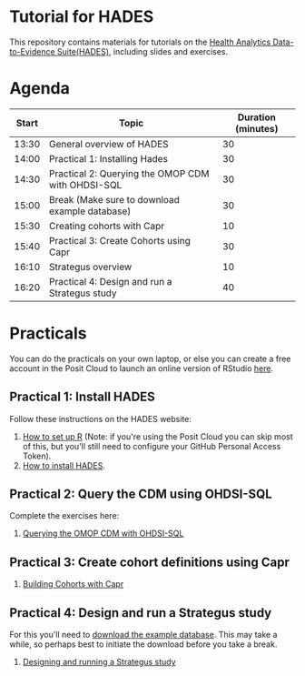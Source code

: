 # Tutorial for HADES

This repository contains materials for tutorials on the [Health Analytics Data-to-Evidence Suite(HADES)](https://ohdsi.github.io/Hades/), including slides and exercises.

# Agenda

| Start | Topic                                                                        | Duration (minutes) |
|-------|------------------------------------------------------------------------------|--------------------|
| 13:30 | General overview of HADES                                                    | 30                 |
| 14:00 | Practical 1: Installing Hades                                                | 30                 |
| 14:30 | Practical 2: Querying the OMOP CDM with OHDSI-SQL                            | 30                 |
| 15:00 | Break (Make sure to download example database)                               | 30                 |
| 15:30 | Creating cohorts with Capr                                                   | 10                 |
| 15:40 | Practical 3: Create Cohorts using Capr                                       | 30                 |
| 16:10 | Strategus overview                                                           | 10                 |
| 16:20 | Practical 4: Design and run a Strategus study                                | 40                 |

# Practicals

You can do the practicals on your own laptop, or else you can create a free account in the Posit Cloud to launch an online version of RStudio [here](https://posit.cloud/).

## Practical 1: Install HADES

Follow these instructions on the HADES website:

1.  [How to set up R](https://ohdsi.github.io/Hades/rSetup.html) (Note: if you're using the Posit Cloud you can skip most of this, but you'll still need to configure your GitHub Personal Access Token).
2.  [How to install HADES](https://ohdsi.github.io/Hades/installingHades.html).

## Practical 2: Query the CDM using OHDSI-SQL  

Complete the exercises here:

1.  [Querying the OMOP CDM with OHDSI-SQL](https://ohdsi.github.io/Tutorial-Hades/QueryingUsingOhdsiSql.html)

## Practical 3: Create cohort definitions using Capr

1.  [Building Cohorts with Capr](https://ohdsi.github.io/Tutorial-Hades/CaprExercises.html)

## Practical 4: Design and run a Strategus study

For this you'll need to [download the example database](https://drive.google.com/file/d/1l5wq57fAslnoFR2umFQvVZbDiq5IK0UF/view?usp=sharing). This may take a while, so perhaps best to initiate the download before you take a break.

1.  [Designing and running a Strategus study](https://ohdsi.github.io/Tutorial-Hades/StrategusExercise.html)
